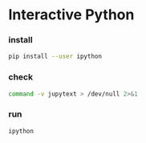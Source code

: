 # Interactive Python

### install
```sh
pip install --user ipython
```

### check
```sh
command -v jupytext > /dev/null 2>&1
```

### run
```sh evaluate
ipython
```
